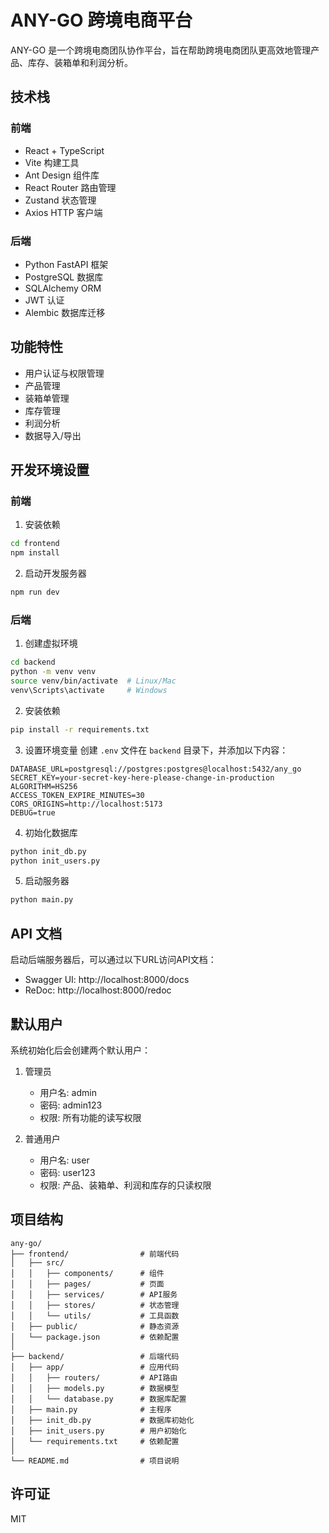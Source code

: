 ﻿# ANY-GO 跨境电商平台

ANY-GO 是一个跨境电商团队协作平台，旨在帮助跨境电商团队更高效地管理产品、库存、装箱单和利润分析。

## 技术栈

### 前端
- React + TypeScript
- Vite 构建工具
- Ant Design 组件库
- React Router 路由管理
- Zustand 状态管理
- Axios HTTP 客户端

### 后端
- Python FastAPI 框架
- PostgreSQL 数据库
- SQLAlchemy ORM
- JWT 认证
- Alembic 数据库迁移

## 功能特性

- 用户认证与权限管理
- 产品管理
- 装箱单管理
- 库存管理
- 利润分析
- 数据导入/导出

## 开发环境设置

### 前端

1. 安装依赖
```bash
cd frontend
npm install
```

2. 启动开发服务器
```bash
npm run dev
```

### 后端

1. 创建虚拟环境
```bash
cd backend
python -m venv venv
source venv/bin/activate  # Linux/Mac
venv\Scripts\activate     # Windows
```

2. 安装依赖
```bash
pip install -r requirements.txt
```

3. 设置环境变量
创建 `.env` 文件在 `backend` 目录下，并添加以下内容：
```
DATABASE_URL=postgresql://postgres:postgres@localhost:5432/any_go
SECRET_KEY=your-secret-key-here-please-change-in-production
ALGORITHM=HS256
ACCESS_TOKEN_EXPIRE_MINUTES=30
CORS_ORIGINS=http://localhost:5173
DEBUG=true
```

4. 初始化数据库
```bash
python init_db.py
python init_users.py
```

5. 启动服务器
```bash
python main.py
```

## API 文档

启动后端服务器后，可以通过以下URL访问API文档：
- Swagger UI: http://localhost:8000/docs
- ReDoc: http://localhost:8000/redoc

## 默认用户

系统初始化后会创建两个默认用户：

1. 管理员
   - 用户名: admin
   - 密码: admin123
   - 权限: 所有功能的读写权限

2. 普通用户
   - 用户名: user
   - 密码: user123
   - 权限: 产品、装箱单、利润和库存的只读权限

## 项目结构

```
any-go/
├── frontend/                # 前端代码
│   ├── src/
│   │   ├── components/      # 组件
│   │   ├── pages/           # 页面
│   │   ├── services/        # API服务
│   │   ├── stores/          # 状态管理
│   │   └── utils/           # 工具函数
│   ├── public/              # 静态资源
│   └── package.json         # 依赖配置
│
├── backend/                 # 后端代码
│   ├── app/                 # 应用代码
│   │   ├── routers/         # API路由
│   │   ├── models.py        # 数据模型
│   │   └── database.py      # 数据库配置
│   ├── main.py              # 主程序
│   ├── init_db.py           # 数据库初始化
│   ├── init_users.py        # 用户初始化
│   └── requirements.txt     # 依赖配置
│
└── README.md                # 项目说明
```

## 许可证

MIT
